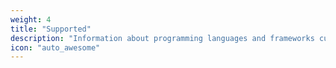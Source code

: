 ```yaml
---
weight: 4
title: "Supported"
description: "Information about programming languages and frameworks currently supported by Noir for endpoint detection"
icon: "auto_awesome"
---
```


